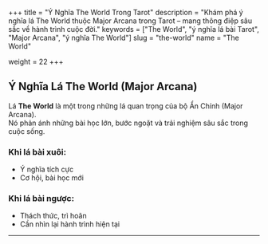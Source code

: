 +++
title = "Ý Nghĩa The World Trong Tarot"
description = "Khám phá ý nghĩa lá The World thuộc Major Arcana trong Tarot – mang thông điệp sâu sắc về hành trình cuộc đời."
keywords = ["The World", "ý nghĩa lá bài Tarot", "Major Arcana", "ý nghĩa The World"]
slug = "the-world"
name = "The World"

weight = 22
+++

## Ý Nghĩa Lá The World (Major Arcana)

Lá **The World** là một trong những lá quan trọng của bộ Ẩn Chính (Major Arcana).  
Nó phản ánh những bài học lớn, bước ngoặt và trải nghiệm sâu sắc trong cuộc sống.

### Khi lá bài xuôi:
- Ý nghĩa tích cực  
- Cơ hội, bài học mới  

### Khi lá bài ngược:
- Thách thức, trì hoãn  
- Cần nhìn lại hành trình hiện tại  

---
